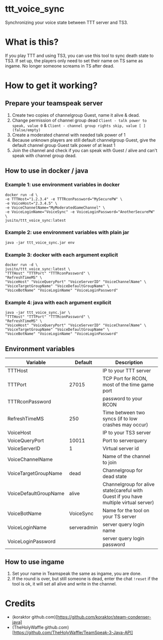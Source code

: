 # ttt\_voice\_sync
Synchronizing your voice state between TTT server and TS3.

# What is this?
If you play TTT and using TS3, you can use this tool to sync death state to TS3. If set up, the players only need to set their name on TS same as ingame. No longer someone screams in TS after dead.

# How to get it working?
## Prepare your teamspeak server
1. Create two copies of channelgroup Guest, name it alive & dead.
2. Change permission of channel group dead `Client - talk power to speak, value 0` & `Client - channel group rights skip, value [ ](false/empty)`
3. Create a moderated channel with needed talk power of 1
4. Because unknown players are still default channelgroup Guest, give the default channel group Guest talk power of at least 1
5. Join the channel and check if you can speak with Guest / alive and can't speak with channel group dead.

## How to use in docker / java

### Example 1: use environment variables in docker
```
docker run -d \
-e TTTHost="1.2.3.4" -e TTTRconPassword="MySecurePW" \
-e VoiceHost="2.3.4.5" \
-e VoiceChannelName="MyModeratedGameChannel" \
-e VoiceLoginName="VoiceSync" -e VoiceLoginPassword="AnotherSecurePW" \
jusito/ttt_voice_sync:latest
```

### Example 2: use environment variables with plain jar
```
java -jar ttt_voice_sync.jar env
```

### Example 3: docker with each argument explicit
```
docker run -d \
jusito/ttt_voice_sync:latest \
"TTTHost" "TTTPort" "TTTRconPassword" \
"RefreshTimeMS" \
"VoiceHost" "VoiceQueryPort" "VoiceServerID" "VoiceChannelName" \
"VoiceTargetGroupName" "VoiceDefaultGroupName" \
"VoiceBotName" "VoiceLoginName" "VoiceLoginPassword"
```

### Example 4: java with each argument explicit
```
java -jar ttt_voice_sync.jar \
"TTTHost" "TTTPort" "TTTRconPassword" \
"RefreshTimeMS" \
"VoiceHost" "VoiceQueryPort" "VoiceServerID" "VoiceChannelName" \
"VoiceTargetGroupName" "VoiceDefaultGroupName" \
"VoiceBotName" "VoiceLoginName" "VoiceLoginPassword"
```

## Environment variables

|Variable|Default|Description|
|--------|-------|-----------|
|TTTHost||IP to your TTT server|
|TTTPort|27015|TCP Port for RCON, most of the time game port|
|TTTRconPassword||password to your RCON|
|RefreshTimeMS|250|Time between two syncs (if to low crashes may occur)|
|VoiceHost||IP to your TS3 server|
|VoiceQueryPort|10011|Port to serverquery|
|VoiceServerID|1|Virtual server id|
|VoiceChannelName||Name of the channel to join|
|VoiceTargetGroupName|dead|Channelgroup for dead state|
|VoiceDefaultGroupName|alive|Channelgroup for alive state(careful with Guest if you have multiple virtual server)|
|VoiceBotName|VoiceSync|Name for the tool on your TS server|
|VoiceLoginName|serveradmin|server query login name|
|VoiceLoginPassword||server query login password|

## How to use ingame
1. Set your name in Teamspeak the same as ingame, you are done.
2. If the round is over, but still someone is dead, enter the chat `!reset` if the tool is ok, it will set all alive and write in the channel.

# Credits
* (koraktor github.com)[https://github.com/koraktor/steam-condenser-java]
* (TheHolyWaffle github.com)[https://github.com/TheHolyWaffle/TeamSpeak-3-Java-API]
